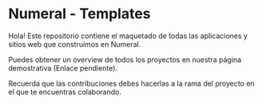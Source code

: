# Numeral - Templates

Hola! Este repositorio contiene el maquetado de todas las aplicaciones y sitios web que construímos en Numeral.

Puedes obtener un overview de todos los proyectos en nuestra página demostrativa (Enlace pendiente).

Recuerda que las contribuciones debes hacerlas a la rama del proyecto en el que te encuentras colaborando.
